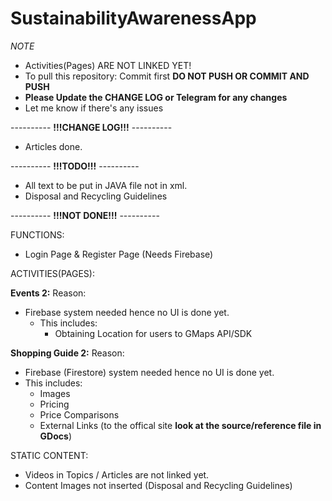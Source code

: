 # SustainabilityAwarenessApp

*NOTE*
- Activities(Pages) ARE NOT LINKED YET!
- To pull this repository: Commit first **DO NOT PUSH OR COMMIT AND PUSH**
- **Please Update the CHANGE LOG or Telegram for any changes**
- Let me know if there's any issues

---------- **!!!CHANGE LOG!!!** ----------
- Articles done.

---------- **!!!TODO!!!** ----------
- All text to be put in JAVA file not in xml.
- Disposal and Recycling Guidelines

---------- **!!!NOT DONE!!!** ----------

FUNCTIONS:
- Login Page & Register Page (Needs Firebase)

ACTIVITIES(PAGES):

**Events 2:**
Reason: 
- Firebase system needed hence no UI is done yet.
  - This includes:
    - Obtaining Location for users to GMaps API/SDK

**Shopping Guide 2:**
Reason:
- Firebase (Firestore) system needed hence no UI is done yet.
- This includes:
  - Images
  - Pricing
  - Price Comparisons
  - External Links (to the offical site **look at the source/reference file in GDocs**)

STATIC CONTENT:
- Videos in Topics / Articles are not linked yet.
- Content Images not inserted (Disposal and Recycling Guidelines)


